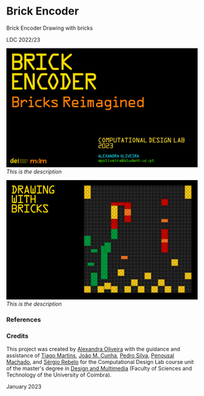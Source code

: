 # Brick Encoder
Brick Encoder 
Drawing with bricks

LDC 2022/23


![](images/01.png)
*This is the description*

![](images/02.gif)
*This is the description*



### References

### Credits
This project was created by [Alexandra Oliveira](http://alexandraoliveira.pt/) 
with the guidance and assistance of 
[Tiago Martins](http://cdv.dei.uc.pt/people/tiago-martins/), 
[João M. Cunha](https://cdv.dei.uc.pt/authors/joao-cunha/),
[Pedro Silva](https://cdv.dei.uc.pt/authors/pedro-silva/),
[Penousal Machado](https://cdv.dei.uc.pt/authors/penousal-machado/), and
[Sérgio Rebelo](https://cdv.dei.uc.pt/authors/sergio-rebelo/) 
for the Computational Design Lab course unit of the master's degree in [Design and Multimedia](https://dm.dei.uc.pt) 
(Faculty of Sciences and Technology of the University of Coimbra).

January 2023

